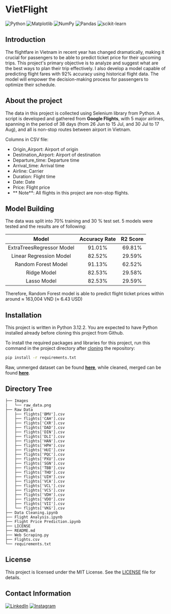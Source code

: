 # VietFlight
![Python](https://img.shields.io/badge/python-3670A0?style=for-the-badge&logo=python&logoColor=ffdd54)
![Matplotlib](https://img.shields.io/badge/Matplotlib-%23ffffff.svg?style=for-the-badge&logo=Matplotlib&logoColor=black)
![NumPy](https://img.shields.io/badge/numpy-%23013243.svg?style=for-the-badge&logo=numpy&logoColor=white)
![Pandas](https://img.shields.io/badge/pandas-%23150458.svg?style=for-the-badge&logo=pandas&logoColor=white)
![scikit-learn](https://img.shields.io/badge/scikit--learn-%23F7931E.svg?style=for-the-badge&logo=scikit-learn&logoColor=white)
## Introduction
The flightfare in Vietnam in recent year has changed dramatically, making it crucial for passengers to be able to predict ticket price for their upcoming trips. This project's primary objective is to analyze and suggest what are the best ways to plan their trip effectively. I also develop a model capable of predicting flight fares with 92% accuracy using historical flight data. The model will empower the decision-making process for passengers to optimize their schedule.

## About the project

The data in this project is collected using Selenium library from Python. A script is developed and gathered from **Google Flights**, with 5 major airlines, spanning in the period of 38 days (from 26 Jun to 15 Jul, and 30 Jul to 17 Aug), and all is non-stop routes between airport in Vietnam.

Columns in CSV file:
- Origin_Airport: Airport of origin
- Destination_Airport: Airport of destination
- Departure_time: Departure time
- Arrival_time: Arrival time
- Airline: Carrier
- Duration: Flight time
- Date: Date
- Price: Flight price
- ** Note**: All flights in this project are non-stop flights.

## Model Building 

The data was split into 70% training and 30 % test set. 5 models were tested and the results are of following:

| Model | Accuracy Rate | R2 Score |
|:---:|:---:|:---:|
| ExtraTreesRegressor Model | 91.01% | 69.81%|
| Linear Regression Model | 82.52%  | 29.59%|
| Random Forest Model| 91.13% |	62.52%|
|Ridge Model| 82.53%| 29.58%|
|Lasso Model| 82.53%| 29.59%|

Therefore, Random Forest model is able to predict flight ticket prices within around  ≈ 163,004 VND (≈ 6.43 USD)

## Installation
This project is written in Python 3.12.2. You are expected to have Python installed already before cloning this project from Github.

To install the required packages and libraries for this project, run this command in the project directory after [cloning](https://www.howtogeek.com/451360/how-to-clone-a-github-repository/) the repository:
```bash
pip install -r requirements.txt
```

Raw, unmerged dataset can be found **[here](https://github.com/quanquejztr/VietFlight/tree/main/raw_data)**, while cleaned, merged can be found **[here](https://github.com/quanquejztr/VietFlight/blob/main/flights.csv)**.

## Directory Tree 
```
├── Images  
|	└── raw_data.png 
├── Raw Data 
│ 	├── flights['BMV'].csv 
│ 	├── flights['CAH'].csv 
│ 	├── flights['CXR'].csv 
│ 	├── flights['DAD'].csv 
│ 	├── flights['DIN'].csv 
│ 	├── flights['DLI'].csv 
│ 	├── flights['HAN'].csv 
│ 	├── flights['HPH'].csv 
│ 	├── flights['HUI'].csv 
│ 	├── flights['PQC'].csv 
│ 	├── flights['PXU'].csv 
│ 	├── flights['SGN'].csv 
│ 	├── flights['TBB'].csv 
│ 	├── flights['THD'].csv 
│ 	├── flights['UIH'].csv 
│ 	├── flights['VCA'].csv 
│ 	├── flights['VCL'].csv 
│ 	├── flights['VCS'].csv 
│ 	├── flights['VDH'].csv 
│ 	├── flights['VDO'].csv 
│ 	├── flights['VII'].csv 
│   └── flights['VKG'].csv 
├── Data Cleaning.ipynb 
├── Flight Analysis.ipynb 
├── Flight Price Prediction.ipynb 
├── LICENSE 
├── README.md
├── Web Scraping.py
├── Flights.csv
└── requirements.txt
```
## License

This project is licensed under the MIT License. See the [LICENSE](LICENSE) file for details.
## Contact Information
[![LinkedIn](https://img.shields.io/badge/linkedin-%230077B5.svg?style=for-the-badge&logo=linkedin&logoColor=white)](https://www.linkedin.com/in/stephenluong04/)
[![Instagram](https://img.shields.io/badge/Instagram-%23E4405F.svg?style=for-the-badge&logo=Instagram&logoColor=white)](https://www.instagram.com/ltcunnn/)
